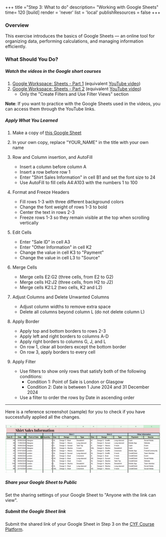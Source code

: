 +++
title ="Step 3: What to do"
description= "Working with Google Sheets"
time= 120
[build]
  render = 'never'
  list = 'local'
  publishResources = false 
+++

### Overview

This exercise introduces the basics of Google Sheets — an online tool for organizing data, performing calculations, and managing information efficiently.

### What Should You Do?

##### Watch the videos in the Google short courses 

1. [Google Workspace: Sheets - Part 1](https://edu.exceedlms.com/student/path/1606820-google-workspace-sheets-part-1) (equivalent [YouTube video](https://www.youtube.com/watch?v=2jlgKEx9j_k))
2. [Google Workspace: Sheets - Part 2](https://edu.exceedlms.com/student/path/1606732-google-workspace-sheets-part-2) (equivalent [YouTube video](https://www.youtube.com/watch?v=rRPEDMHdOWY))
   - Only the "Create Filters and Use Filter Views" section

**Note**: If you want to practice with the Google Sheets used in the videos, you can access them through the YouTube links.

##### Apply What You Learned 

1. Make a copy of [this Google Sheet](https://docs.google.com/spreadsheets/d/1uPnnoEbn_YdMp_Wx4oTFgIAV7E5zd8ubFZ_e4Od_pn4/edit?usp=sharing)

1. In your own copy, replace "YOUR_NAME" in the title with your own name

1. Row and Column insertion, and AutoFill
    - Insert a column before column A
    - Insert a row before row 1
    - Enter "Shirt Sales Information" in cell B1 and set the font size to 24
    - Use AutoFill to fill cells A4:A103 with the numbers 1 to 100

1. Format and Freeze Headers
    - Fill rows 1-3 with three different background colors
    - Change the font weight of rows 1-3 to bold
    - Center the text in rows 2-3
    - Freeze rows 1-3 so they remain visible at the top when scrolling vertically

1. Edit Cells
    - Enter "Sale ID" in cell A3
    - Enter "Other Information" in cell K2
    - Change the value in cell K3 to "Payment"
    - Change the value in cell L3 to "Source"

1. Merge Cells
    - Merge cells E2:G2 (three cells, from E2 to G2)
    - Merge cells H2:J2 (three cells, from H2 to J2)
    - Merge cells K2:L2 (two cells, K2 and L2)

1. Adjust Columns and Delete Unwanted Columns
    - Adjust column widths to remove extra space
    - Delete all columns beyond column L (do not delete column L)

1. Apply Border
    - Apply top and bottom borders to rows 2-3
    - Apply left and right borders to columns A-D
    - Apply right borders to columns G, J, and L
    - On row 1, clear all borders except the bottom border
    - On row 3, apply borders to every cell

1. Apply Filter
    - Use filters to show only rows that satisfy both of the following conditions:
      - Condition 1: Point of Sale is London or Glasgow
      - Condition 2: Date is between 1 June 2024 and 31 December 2024
    - Use a filter to order the rows by Date in ascending order

---
Here is a reference screenshot (sample) for you to check if you have successfully applied all the changes.

![Sample Output](sample-output.png)

##### Share your Google Sheet to Public

Set the sharing settings of your Google Sheet to "Anyone with the link can view".

##### Submit the Google Sheet link

Submit the shared link of your Google Sheet in Step 3 on the [CYF Course Platform](https://application-process.codeyourfuture.io/).
